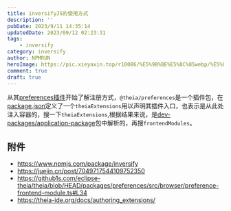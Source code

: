 ```yaml
---
title: inversifyJS的使用方式
description: ''
pubDate: 2023/9/11 14:35:14
updatedDate: 2023/09/12 02:23:31
tags:
    - inversify
category: inversify
author: NPMRUN
heroImage: https://pic.xieyaxin.top/r10086/%E5%9B%BE%E5%8C%85webp/%E5%8A%A8%E6%BC%AB%E7%BB%BC%E5%90%882/68991451_p0.webp
comment: true
draft: true
---
```


从其[preferences插件](https://github1s.com/eclipse-theia/theia/blob/HEAD/packages/preferences/src/browser/preference-frontend-module.ts)开始了解注册方式，`@theia/preferences`是一个插件包，在[package.json](https://github1s.com/eclipse-theia/theia/blob/HEAD/packages/preferences/package.json)定义了一个`theiaExtensions`用以声明其插件入口，也表示是从此处注入容器的，搜一下`theiaExtensions`,根据结果来说，是[dev-packages/application-package](https://github1s.com/eclipse-theia/theia/blob/HEAD/dev-packages/application-package/src/application-package.ts#L191)包中解析的，再搜`frontendModules`。

## 附件

-   https://www.npmjs.com/package/inversify
-   https://juejin.cn/post/7049717544109752350
-   https://github1s.com/eclipse-theia/theia/blob/HEAD/packages/preferences/src/browser/preference-frontend-module.ts#L34
-   https://theia-ide.org/docs/authoring_extensions/
